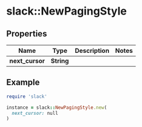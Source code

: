 # slack::NewPagingStyle

## Properties

| Name | Type | Description | Notes |
| ---- | ---- | ----------- | ----- |
| **next_cursor** | **String** |  |  |

## Example

```ruby
require 'slack'

instance = slack::NewPagingStyle.new(
  next_cursor: null
)
```

